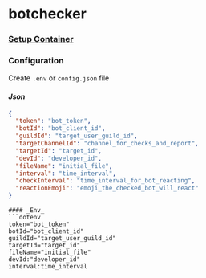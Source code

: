 # botchecker

### [Setup Container](container/readme.md)

### Configuration
Create `.env` or `config.json` file

#### _Json_
```json
{
  "token": "bot_token",
  "botId": "bot_client_id",
  "guildId": "target_user_guild_id",
  "targetChannelId": "channel_for_checks_and_report",
  "targetId": "target_id",
  "devId": "developer_id",
  "fileName": "initial_file",
  "interval": "time_interval",
  "checkInterval": "time_interval_for_bot_reacting",
  "reactionEmoji": "emoji_the_checked_bot_will_react"
}
```

```
#### _Env_
```dotenv
token="bot_token"
botId="bot_client_id"
guildId="target_user_guild_id"
targetId="target_id"
fileName="initial_file"
devId:"developer_id"
interval:time_interval
```
